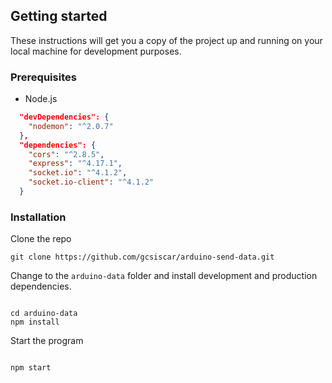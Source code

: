 ## Getting started

These instructions will get you a copy of the project up and running on your local machine for development purposes.

### Prerequisites

- Node.js

```json
  "devDependencies": {
    "nodemon": "^2.0.7"
  },
  "dependencies": {
    "cors": "^2.8.5",
    "express": "^4.17.1",
    "socket.io": "^4.1.2",
    "socket.io-client": "^4.1.2"
  }
```

### Installation

Clone the repo

```
git clone https://github.com/gcsiscar/arduino-send-data.git

```

Change to the `arduino-data` folder and install development and production dependencies.

```

cd arduino-data
npm install

```

Start the program

```

npm start

```
